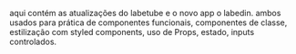 aqui contém as atualizações do labetube e o novo app o labedin.
ambos usados para prática de componentes funcionais, componentes de classe, estilização com styled components, uso de Props, estado, inputs controlados.
